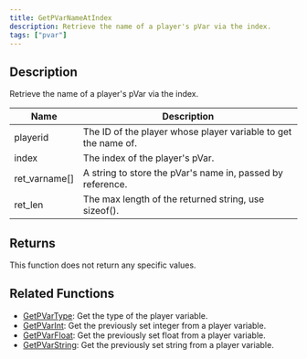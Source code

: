 ```yaml
---
title: GetPVarNameAtIndex
description: Retrieve the name of a player's pVar via the index.
tags: ["pvar"]
---
```


## Description

Retrieve the name of a player's pVar via the index.

| Name          | Description                                                    |
| ------------- | -------------------------------------------------------------- |
| playerid      | The ID of the player whose player variable to get the name of. |
| index         | The index of the player's pVar.                                |
| ret_varname[] | A string to store the pVar's name in, passed by reference.     |
| ret_len       | The max length of the returned string, use sizeof().           |

## Returns

This function does not return any specific values.

## Related Functions

- [GetPVarType](GetPVarType): Get the type of the player variable.
- [GetPVarInt](GetPVarInt): Get the previously set integer from a player variable.
- [GetPVarFloat](GetPVarFloat): Get the previously set float from a player variable.
- [GetPVarString](GetPVarString): Get the previously set string from a player variable.
